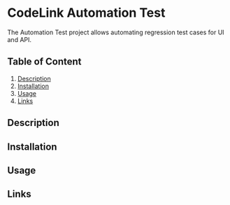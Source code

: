 # CodeLink Automation Test

The Automation Test project allows automating regression test cases for UI and API.

## Table of Content

1. [Description](#description)
2. [Installation](#installation)
3. [Usage](#usage)
4. [Links](#links)

## <a id="description"></a>Description

## <a id="installation"></a>Installation

## <a id="usage"></a>Usage

## <a id="links"></a>Links
